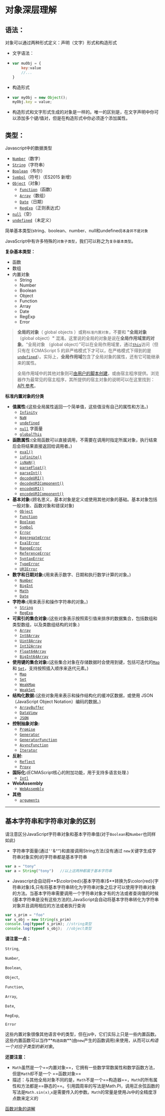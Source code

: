# 对象深层理解

## 语法：

对象可以通过两种形式定义：声明（文字）形式和构造形式

- 文字语法：

- ```js
  var muObj = {
      key:value
      //...
  }
  ```

- 构造形式

- ```js
  var myObj = new Object();
  myObj.key = value;
  ```

- 构造形式和文字形式生成的对象是一样的。唯一的区别是，在文字声明中你可以添加多个键/值对，但是在构造形式中你必须逐个添加属性。

## 类型：

Javascript中的数据类型

- [`Number`](https://developer.mozilla.org/zh-CN/docs/Web/JavaScript/Reference/Global_Objects/Number)（数字）
- [`String`](https://developer.mozilla.org/zh-CN/docs/Web/JavaScript/Reference/String)（字符串）
- [`Boolean`](https://developer.mozilla.org/zh-CN/docs/Web/JavaScript/Reference/Boolean)（布尔）
- [`Symbol`](https://developer.mozilla.org/zh-CN/docs/Web/JavaScript/Reference/Global_Objects/Symbol)（符号）（ES2015 新增）
- [`Object`](https://developer.mozilla.org/zh-CN/docs/Web/JavaScript/Reference/Global_Objects/Object)（对象）
  - [`Function`](https://developer.mozilla.org/zh-CN/docs/Web/JavaScript/Reference/Function)（函数）
  - [`Array`](https://developer.mozilla.org/zh-CN/docs/Web/JavaScript/Reference/Array)（数组）
  - [`Date`](https://developer.mozilla.org/zh-CN/docs/Web/JavaScript/Reference/Date)（日期）
  - [`RegExp`](https://developer.mozilla.org/zh-CN/docs/Web/JavaScript/Reference/RegExp)（正则表达式）
- [`null`](https://developer.mozilla.org/zh-CN/docs/Web/JavaScript/Reference/Global_Objects/null)（空）
- [`undefined`](https://developer.mozilla.org/zh-CN/docs/Web/JavaScript/Reference/Global_Objects/undefined)（未定义）

简单基本类型(string、boolean、number、null和undefined)`本身并不是对象`

JavaScript中有许多特殊的`对象子类型`，我们可以称之为`复杂基本类型`。

**复杂基本类型：**

- 函数
- 数组
- 内置对象
  - String
  - Number
  - Boolean
  - Object
  - Function
  - Array
  - Date
  - RegExp
  - Error

> **全局的对象**（ global objects ）或称`标准内置对象`，不要和 **"全局对象**（global object）**"** 混淆。这里说的全局的对象是说在**全局作用域里的对象**。“全局对象 （global object）”可以在全局作用域里，通过[`this`](https://developer.mozilla.org/zh-CN/docs/Web/JavaScript/Reference/Operators/this)访问（但只有在 ECMAScript 5 的非严格模式下才可以，在严格模式下得到的是 [`undefined`](https://developer.mozilla.org/zh-CN/docs/Web/JavaScript/Reference/Global_Objects/undefined)）。实际上，**全局作用域**包含了全局对象的属性，还有它可能继承来的属性。
>
> 全局作用域中的其他对象则可[由用户的脚本创建](https://developer.mozilla.org/zh-CN/docs/Web/JavaScript/Guide/Working_with_Objects#Creating_new_objects)，或由宿主程序提供。浏览器作为最常见的宿主程序，其所提供的宿主对象的说明可以在这里找到：[API 参考](https://developer.mozilla.org/zh-CN/docs/Web/API)。

**标准内置对象的分类**

- **值属性:**(这些全局属性返回一个简单值，这些值没有自己的属性和方法。)
  - [`Infinity`](https://developer.mozilla.org/zh-CN/docs/Web/JavaScript/Reference/Global_Objects/Infinity)
  - [`NaN`](https://developer.mozilla.org/zh-CN/docs/Web/JavaScript/Reference/Global_Objects/NaN)
  - [`undefined`](https://developer.mozilla.org/zh-CN/docs/Web/JavaScript/Reference/Global_Objects/undefined)
  - [`null`](https://developer.mozilla.org/zh-CN/docs/Web/JavaScript/Reference/Global_Objects/null) 字面量
  - [`globalThis`](https://developer.mozilla.org/zh-CN/docs/Web/JavaScript/Reference/Global_Objects/globalThis)
- **函数属性:**(全局函数可以直接调用，不需要在调用时指定所属对象，执行结束后会将结果直接返回给调用者。)
  - [`eval()`](https://developer.mozilla.org/zh-CN/docs/Web/JavaScript/Reference/Global_Objects/eval)
  - [`isFinite()`](https://developer.mozilla.org/zh-CN/docs/Web/JavaScript/Reference/Global_Objects/isFinite)
  - [`isNaN()`](https://developer.mozilla.org/zh-CN/docs/Web/JavaScript/Reference/Global_Objects/isNaN)
  - [`parseFloat()`](https://developer.mozilla.org/zh-CN/docs/Web/JavaScript/Reference/Global_Objects/parseFloat)
  - [`parseInt()`](https://developer.mozilla.org/zh-CN/docs/Web/JavaScript/Reference/Global_Objects/parseInt)
  - [`decodeURI()`](https://developer.mozilla.org/zh-CN/docs/Web/JavaScript/Reference/Global_Objects/decodeURI)
  - [`decodeURIComponent()`](https://developer.mozilla.org/zh-CN/docs/Web/JavaScript/Reference/Global_Objects/decodeURIComponent)
  - [`encodeURI()`](https://developer.mozilla.org/zh-CN/docs/Web/JavaScript/Reference/Global_Objects/encodeURI)
  - [`encodeURIComponent()`](https://developer.mozilla.org/zh-CN/docs/Web/JavaScript/Reference/Global_Objects/encodeURIComponent)
- **基本对象:**(顾名思义，基本对象是定义或使用其他对象的基础。基本对象包括一般对象、函数对象和错误对象)
  - [`Object`](https://developer.mozilla.org/zh-CN/docs/Web/JavaScript/Reference/Global_Objects/Object)
  - [`Function`](https://developer.mozilla.org/zh-CN/docs/Web/JavaScript/Reference/Function)
  - [`Boolean`](https://developer.mozilla.org/zh-CN/docs/Web/JavaScript/Reference/Boolean)
  - [`Symbol`](https://developer.mozilla.org/zh-CN/docs/Web/JavaScript/Reference/Global_Objects/Symbol)
  - [`Error`](https://developer.mozilla.org/zh-CN/docs/Web/JavaScript/Reference/Global_Objects/Error)
  - [`AggregateError`](https://developer.mozilla.org/zh-CN/docs/Web/JavaScript/Reference/Global_Objects/AggregateError) 
  - [`EvalError`](https://developer.mozilla.org/zh-CN/docs/Web/JavaScript/Reference/Global_Objects/EvalError)
  - [`RangeError`](https://developer.mozilla.org/zh-CN/docs/Web/JavaScript/Reference/Global_Objects/RangeError)
  - [`ReferenceError`](https://developer.mozilla.org/zh-CN/docs/Web/JavaScript/Reference/Global_Objects/ReferenceError)
  - [`SyntaxError`](https://developer.mozilla.org/zh-CN/docs/Web/JavaScript/Reference/Global_Objects/SyntaxError)
  - [`TypeError`](https://developer.mozilla.org/zh-CN/docs/Web/JavaScript/Reference/Global_Objects/TypeError)
  - [`URIError`](https://developer.mozilla.org/zh-CN/docs/Web/JavaScript/Reference/Global_Objects/URIError)
- **数字和日期对象:**(用来表示数字、日期和执行数学计算的对象。)
  - [`Number`](https://developer.mozilla.org/zh-CN/docs/Web/JavaScript/Reference/Global_Objects/Number)
  - [`BigInt`](https://developer.mozilla.org/zh-CN/docs/Web/JavaScript/Reference/Global_Objects/BigInt)
  - [`Math`](https://developer.mozilla.org/zh-CN/docs/Web/JavaScript/Reference/Global_Objects/Math)
  - [`Date`](https://developer.mozilla.org/zh-CN/docs/Web/JavaScript/Reference/Date)
- **字符串:**(用来表示和操作字符串的对象。)
  - [`String`](https://developer.mozilla.org/zh-CN/docs/Web/JavaScript/Reference/String)
  - [`RegExp`](https://developer.mozilla.org/zh-CN/docs/Web/JavaScript/Reference/RegExp)
- **可索引的集合对象:**(这些对象表示按照索引值来排序的数据集合，包括数组和类型数组，以及类数组结构的对象.)
  - [`Array`](https://developer.mozilla.org/zh-CN/docs/Web/JavaScript/Reference/Array)
  - [`Int8Array`](https://developer.mozilla.org/zh-CN/docs/Web/JavaScript/Reference/Global_Objects/Int8Array)
  - [`Uint8Array`](https://developer.mozilla.org/zh-CN/docs/Web/JavaScript/Reference/Global_Objects/Uint8Array)
  - [`Int32Array`](https://developer.mozilla.org/zh-CN/docs/Web/JavaScript/Reference/Global_Objects/Int32Array)
  - [`Float64Array`](https://developer.mozilla.org/zh-CN/docs/Web/JavaScript/Reference/Global_Objects/Float64Array)
  - [`BigInt64Array`](https://developer.mozilla.org/zh-CN/docs/Web/JavaScript/Reference/Global_Objects/BigInt64Array)
- **使用键的集合对象:**(这些集合对象在存储数据时会使用到键，包括可迭代的[`Map`](https://developer.mozilla.org/zh-CN/docs/Web/JavaScript/Reference/Map) 和 [`Set`](https://developer.mozilla.org/zh-CN/docs/Web/JavaScript/Reference/Global_Objects/Set)，支持按照插入顺序来迭代元素。)
  - [`Map`](https://developer.mozilla.org/zh-CN/docs/Web/JavaScript/Reference/Map)
  - [`Set`](https://developer.mozilla.org/zh-CN/docs/Web/JavaScript/Reference/Global_Objects/Set)
  - [`WeakMap`](https://developer.mozilla.org/zh-CN/docs/Web/JavaScript/Reference/WeakMap)
  - [`WeakSet`](https://developer.mozilla.org/zh-CN/docs/Web/JavaScript/Reference/Global_Objects/WeakSet)
- **结构化数据:**(这些对象用来表示和操作结构化的缓冲区数据，或使用 JSON （JavaScript Object Notation）编码的数据。)
  - [`ArrayBuffer`](https://developer.mozilla.org/zh-CN/docs/Web/JavaScript/Reference/Global_Objects/ArrayBuffer)
  - [`DataView`](https://developer.mozilla.org/zh-CN/docs/Web/JavaScript/Reference/Global_Objects/DataView)
  - [`JSON`](https://developer.mozilla.org/zh-CN/docs/Web/JavaScript/Reference/Global_Objects/JSON)
- **控制抽象对象:**
  - [`Promise`](https://developer.mozilla.org/zh-CN/docs/Web/JavaScript/Reference/Global_Objects/Promise)
  - [`Generator`](https://developer.mozilla.org/zh-CN/docs/Web/JavaScript/Reference/Global_Objects/Generator)
  - [`GeneratorFunction`](https://developer.mozilla.org/zh-CN/docs/Web/JavaScript/Reference/Global_Objects/GeneratorFunction)
  - [`AsyncFunction`](https://developer.mozilla.org/zh-CN/docs/Web/JavaScript/Reference/Global_Objects/AsyncFunction)
  - [`Iterator`](https://developer.mozilla.org/zh-CN/docs/Web/JavaScript/Reference/Global_Objects/Iterator) 
- **反射:**
  - [`Reflect`](https://developer.mozilla.org/zh-CN/docs/Web/JavaScript/Reference/Global_Objects/Reflect)
  - [`Proxy`](https://developer.mozilla.org/zh-CN/docs/Web/JavaScript/Reference/Global_Objects/Proxy)
- **国际化:**(ECMAScript核心的附加功能，用于支持多语言处理.)
  - [`Intl`](https://developer.mozilla.org/zh-CN/docs/Web/JavaScript/Reference/Global_Objects/Intl)
- **WebAssembly**
  - [`WebAssembly`](https://developer.mozilla.org/zh-CN/docs/Web/JavaScript/Reference/Global_Objects/WebAssembly)
- **其他**
  - [`arguments`](https://developer.mozilla.org/zh-CN/docs/Web/JavaScript/Reference/Functions/arguments)

------

## 基本字符串和字符串对象的区别

请注意区分JavaScript字符串对象和基本字符串值(对于`Boolean`和`Number`也同样如此)

- 字符串字面量(通过`‘’`&`“”`)和直接调用String方法(没有通过 `new`关键字生成字符串对象实例)的字符串都是基本字符串

```js
var a = "tony"
var a = String("tony")   //以上这两种都属于基本字符串
```

- Javascript会自动将**$\color{red}{基本字符串}$**转换为$\color{red}{字符串对象}$,只有将基本字符串转化为字符串对象之后才可以使用字符串对象的方法。当基本字符串需要调用一个字符串对象才有的方法或者查询值的时候(基本字符串是没有这些方法的),JavaScript会自动将基本字符串转化为字符串对象并且调用相应的方法或者执行查询

```js
var s_prim = "foo"
var s_obj = new String(s_prim)
console.log(typeof s_prim);	//string类型
console.log(typeof s_obj); 	//object类型
```

**请注意一点：**

`String`,

`Number`,

`Boolean`,

`Object`,

`Function`,

`Array`,

`Date`,

`RegExp`,

`Error`

这些内置对象很像其他语言中的类型，但在js中，它们实际上只是一些内置函数。这些内置函数可以当作**`构造函数`**(由`new`产生的函数调用)来使用，从而可以*构造一个对应子类型的新对象*。

**还要注意：**

- `Math`虽然是一个==内置对象==，它拥有一些数学常数属性和数学函数方法，但是`Math`却不是一个 ==函数对象==
- 描述：与其他全局对象不同的是，`Math`不是一个==构造器==，`Math`的所有属性和方法都是==静态的==。引用圆周率的写法是Math.PI，调用正余弦函数的写法是`Math.sin(x)`,`x`是需要传入的参数。`Math`的常量是使用Js中的全精度浮点数来定义的

[函数对象的讲解](https://www.cnblogs.com/shaohz2014/p/3901097.html)


























